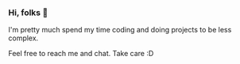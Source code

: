 ### Hi, folks 👋

I'm pretty much spend my time coding and doing projects to be less complex.

Feel free to reach me and chat. Take care :D

<!--
**rfaco/rfaco** is a ✨ _special_ ✨ repository because its `README.md` (this file) appears on your GitHub profile.

-->
